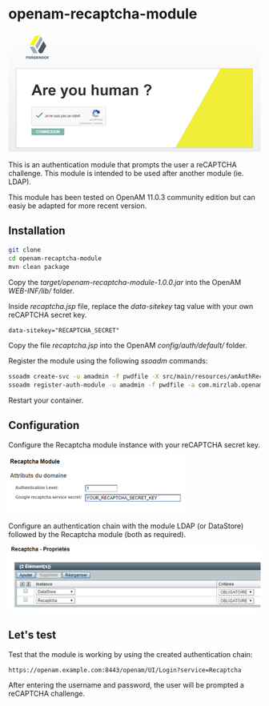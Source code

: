 # openam-recaptcha-module

![reCAPTCHA](img/recaptcha.png)

This is an authentication module that prompts the user a reCAPTCHA challenge. This module is intended to be used after
another module (ie. LDAP).

This module has been tested on OpenAM 11.0.3 community edition but can easiy be adapted for more recent version.

## Installation

```bash
git clone
cd openam-recaptcha-module
mvn clean package
```

Copy the *target/openam-recaptcha-module-1.0.0.jar* into the OpenAM *WEB-INF/lib/* folder.

Inside *recaptcha.jsp* file, replace the *data-sitekey* tag value with your own reCAPTCHA secret key.

```
data-sitekey="RECAPTCHA_SECRET"
```

Copy the file *recaptcha.jsp* into the OpenAM *config/auth/default/* folder.

Register the module using the following *ssoadm* commands:

```bash
ssoadm create-svc -u amadmin -f pwdfile -X src/main/resources/amAuthRecaptchaModule.xml
ssoadm register-auth-module -u amadmin -f pwdfile -a com.mirzlab.openam.RecaptchaModule
```

Restart your container.

## Configuration

Configure the Recaptcha module instance with your reCAPTCHA secret key.

![Module configuration](img/module.png)

Configure an authentication chain with the module LDAP (or DataStore) followed by the Recaptcha module (both as required).

![Chain configuration](img/chain.png)

## Let's test

Test that the module is working by using the created authentication chain:

```
https://openam.example.com:8443/openam/UI/Login?service=Recaptcha
```

After entering the username and password, the user will be prompted a reCAPTCHA challenge.
